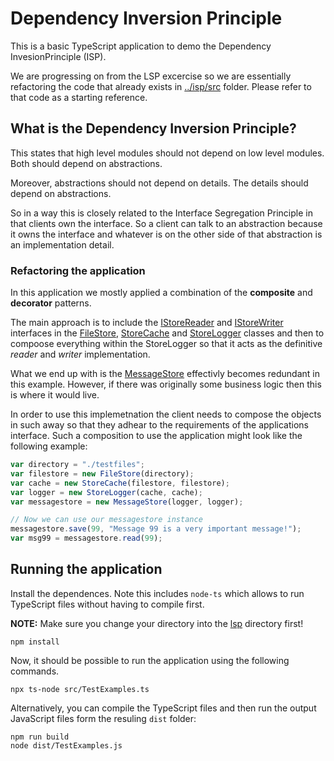 # Dependency Inversion Principle

This is a basic TypeScript application to demo the Dependency InvesionPrinciple (ISP).

We are progressing on from the LSP excercise so we are essentially refactoring the code that already exists in [../isp/src](../isp/src) folder. Please refer to that code as a starting reference.

## What is the Dependency Inversion Principle?

This states that high level modules should not depend on low level modules. Both should depend on abstractions.

Moreover, abstractions should not depend on details. The details should depend on abstractions.

So in a way this is closely related to the Interface Segregation Principle in that clients own the interface. So a client can talk to an abstraction because it owns the interface and whatever is on the other side of that abstraction is an implementation detail.

### Refactoring the application

In this application we mostly applied a combination of the **composite** and **decorator** patterns.

The main approach is to include the [IStoreReader](./src/IStoreReader.ts) and [IStoreWriter](./src/IStoreWriter.ts) interfaces in the [FileStore](./src/FileStore.ts), [StoreCache](./src/StoreCache.ts) and [StoreLogger](./src/StoreLogger.ts) classes and then to compoose everything within the StoreLogger so that it acts as the definitive _reader_ and _writer_ implementation.

What we end up with is the [MessageStore](./src/MessageStore.ts) effectivly becomes redundant in this example. However, if there was originally some business logic then this is where it would live.

In order to use this implemetnation the client needs to compose the objects in such away so that they adhear to the requirements of the applications interface. Such a composition to use the application might look like the following example:

```ts
var directory = "./testfiles";
var filestore = new FileStore(directory);
var cache = new StoreCache(filestore, filestore);
var logger = new StoreLogger(cache, cache);
var messagestore = new MessageStore(logger, logger);

// Now we can use our messagestore instance
messagestore.save(99, "Message 99 is a very important message!");
var msg99 = messagestore.read(99);
```

## Running the application

Install the dependences. Note this includes `node-ts` which allows to run TypeScript files without having to compile first.

**NOTE:** Make sure you change your directory into the [lsp](./lsp) directory first!

```
npm install
```

Now, it should be possible to run the application using the following commands.

```
npx ts-node src/TestExamples.ts
```

Alternatively, you can compile the TypeScript files and then run the output JavaScript files form the resuling `dist` folder:

```
npm run build
node dist/TestExamples.js
```
